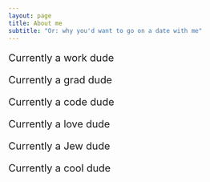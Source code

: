 ```yaml
---
layout: page
title: About me
subtitle: "Or: why you'd want to go on a date with me"
---
```


<div class="row">
    <span style="font-size: 20px;">
        <p><div class="col-sm-1 col-xs-1"><span class="fa fa-briefcase" style="font-size: 1.2em;"></span></div>
        <div class="col-sm-offset-1 col-xs-offset-2">
        Currently a work dude
        </div></p>
        <p><div class="col-sm-1 col-xs-1"><span class="fa fa-graduation-cap" style="font-size: 1.2em;"></span></div>
        <div class="col-sm-offset-1 col-xs-offset-2">
        Currently a grad dude
        </div></p>
        <p><div class="col-sm-1 col-xs-1"><span class="fa fa-code" style="font-size: 1.2em;"></span></div>
        <div class="col-sm-offset-1 col-xs-offset-2">
        Currently a code dude
        </div></p>
        <p><div class="col-sm-1 col-xs-1"><span class="fa fa-heart" style="font-size: 1.2em;"></span></div>
        <div class="col-sm-offset-1 col-xs-offset-2">
        Currently a love dude
        </div></p>
        <p><div class="col-sm-1 col-xs-1"><span class="fa fa-star-of-david" style="font-size: 1.2em;"></span></div>
        <div class="col-sm-offset-1 col-xs-offset-2">
        Currently a Jew dude
        </div></p>
        <p><div class="col-sm-1 col-xs-1"><span class="fa fa-globe about-icon" style="font-size: 1.2em;"></span></div>
        <div class="col-sm-offset-1 col-xs-offset-2">
        Currently a cool dude
        </div></p>
    </span>
</div>